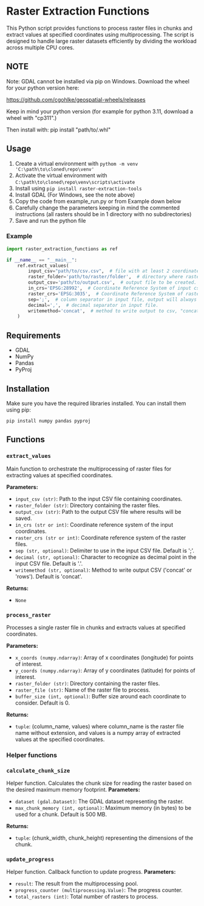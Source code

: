 # Raster Extraction Functions
This Python script provides functions to process raster files in chunks and extract values at specified coordinates using multiprocessing. The script is designed to handle large raster datasets efficiently by dividing the workload across multiple CPU cores.

## NOTE
Note: GDAL cannot be installed via pip on Windows. Download the wheel for your python version here: 

https://github.com/cgohlke/geospatial-wheels/releases

Keep in mind your python version (for example for python 3.11, download a wheel with "cp311".)

Then install with: pip install "path/to/.whl"

## Usage
1. Create a virtual environment with `pythom -m venv 'C:\path\to\cloned\repo\venv'`
2. Activate the virtual environment with `C:\path\to\cloned\repo\venv\scripts\activate`
3. Install using ```pip install raster-extraction-tools```
4. Install GDAL (For Windows, see the note above)
4. Copy the code from example_run.py or from Example down below
5. Carefully change the parameters keeping in mind the commented instructions (all rasters should be in 1 directory with no subdirectories)
6. Save and run the python file

### Example
```python
import raster_extraction_functions as ref

if __name__ == "__main__":
    ref.extract_values(
        input_csv="path/to/csv.csv",  # file with at least 2 coordinate columns called "X" and "Y".
        raster_folder='path/to/raster/folder',  # directory where rasters to be extracted are saved, does not read subdirs.
        output_csv='path/to/output.csv',  # output file to be created.
        in_crs='EPSG:28992',  # Coordinate Reference System of input csv.
        raster_crs='EPSG:3035',  # Coordinate Reference System of rasters to be used (EPSG:3035 in case of EXPANSE rasters).
        sep=';',  # column separator in input file, output will always be semi-colon.
        decimal=',',  # decimal separator in input file.
        writemethod='concat',  # method to write output to csv, "concat" is fast but memory-intensive, "rows" is slow but requires no extra memory.
    )
```
## Requirements
- GDAL
- NumPy
- Pandas
- PyProj

## Installation
Make sure you have the required libraries installed. You can install them using pip:

```
pip install numpy pandas pyproj 
```

## Functions
### `extract_values`
Main function to orchestrate the multiprocessing of raster files for extracting values at specified coordinates.

**Parameters:**
- `input_csv (str)`: Path to the input CSV file containing coordinates.
- `raster_folder (str)`: Directory containing the raster files.
- `output_csv (str)`: Path to the output CSV file where results will be saved.
- `in_crs (str or int)`: Coordinate reference system of the input coordinates.
- `raster_crs (str or int)`: Coordinate reference system of the raster files.
- `sep (str, optional)`: Delimiter to use in the input CSV file. Default is ';'.
- `decimal (str, optional)`: Character to recognize as decimal point in the input CSV file. Default is '.'.
- `writemethod (str, optional)`: Method to write output CSV ('concat' or 'rows'). Default is 'concat'.

**Returns:**
- `None`

### `process_raster`
Processes a single raster file in chunks and extracts values at specified coordinates.

**Parameters:**
- `x_coords (numpy.ndarray)`: Array of x coordinates (longitude) for points of interest.
- `y_coords (numpy.ndarray)`: Array of y coordinates (latitude) for points of interest.
- `raster_folder (str)`: Directory containing the raster files.
- `raster_file (str)`: Name of the raster file to process.
- `buffer_size (int, optional)`: Buffer size around each coordinate to consider. Default is 0.

**Returns:**
- `tuple`: (column_name, values) where column_name is the raster file name without extension, and values is a numpy array of extracted values at the specified coordinates.

### Helper functions
### `calculate_chunk_size`

Helper function. Calculates the chunk size for reading the raster based on the desired maximum memory footprint.
**Parameters:**
- `dataset (gdal.Dataset)`: The GDAL dataset representing the raster.
- `max_chunk_memory (int, optional)`: Maximum memory (in bytes) to be used for a chunk. Default is 500 MB.

**Returns:**
- `tuple`: (chunk_width, chunk_height) representing the dimensions of the chunk.

### `update_progress`
Helper function. Callback function to update progress.
**Parameters:**
- `result`: The result from the multiprocessing pool.
- `progress_counter (multiprocessing.Value)`: The progress counter.
- `total_rasters (int)`: Total number of rasters to process.

